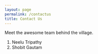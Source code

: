 ```yaml
---
layout: page
permalink: /contactus
title: Contact Us
---
```


Meet the awesome team behind the village.

1. Neelu Tripathy
2. Shobit Gautam


